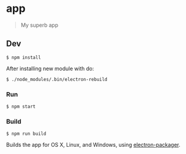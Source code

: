 # app

> My superb app


## Dev

```
$ npm install
```

After installing new module with do:
```
$ ./node_modules/.bin/electron-rebuild
```
### Run

```
$ npm start
```

### Build

```
$ npm run build
```

Builds the app for OS X, Linux, and Windows, using [electron-packager](https://github.com/maxogden/electron-packager).
